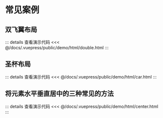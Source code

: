 # 常见案例

## 双飞翼布局

::: details 查看演示代码
<<< @/docs/.vuepress/public/demo/html/double.html
:::

## 圣杯布局

::: details 查看演示代码
<<< @/docs/.vuepress/public/demo/html/car.html
:::

## 将元素水平垂直居中的三种常见的方法

::: details 查看演示代码
<<< @/docs/.vuepress/public/demo/html/center.html
:::

<back-to-top />

<gitask />
